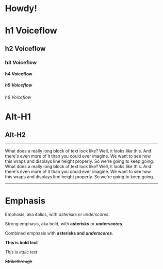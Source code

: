 # Howdy!

# h1 Voiceflow

## h2 Voiceflow

### h3 Voiceflow

#### h4 Voiceflow

##### h5 Voiceflow

###### h6 Voiceflow

# Alt-H1

## Alt-H2

---

What does a really long block of text look like? Well, it looks like this. And there's even more of it than you could ever imagine. We want to see how this wraps and displays line height properly. So we're going to keep going. What does a really long block of text look like? Well, it looks like this. And there's even more of it than you could ever imagine. We want to see how this wraps and displays line height properly. So we're going to keep going.

---

# Emphasis

Emphasis, aka italics, with _asterisks_ or _underscores_.

Strong emphasis, aka bold, with **asterisks** or **underscores**.

Combined emphasis with **asterisks and _underscores_**.

**This is bold text**

_This is italic text_

~~Strikethrough~~

